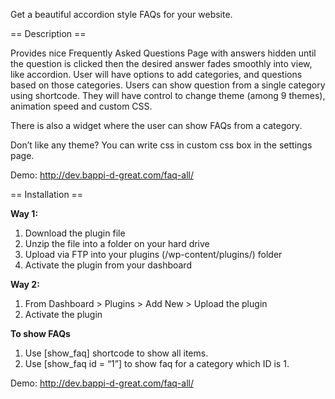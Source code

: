 Get a beautiful accordion style FAQs for your website.

== Description ==

Provides nice Frequently Asked Questions Page with answers hidden until the question is clicked then the desired answer fades smoothly into view, like accordion. User will have options to add categories, and questions based on those categories. Users can show question from a single category using shortcode. They will have control to change theme (among 9 themes), animation speed and custom CSS.

There is also a widget where the user can show FAQs from a category.

Don’t like any theme? You can write css in custom css box in the settings page.

Demo: http://dev.bappi-d-great.com/faq-all/

== Installation ==

**Way 1:**<br>
1. Download the plugin file<br>
2. Unzip the file into a folder on your hard drive<br>
3. Upload via FTP into your plugins (/wp-content/plugins/) folder<br>
4. Activate the plugin from your dashboard<br>

**Way 2:**<br>
1. From Dashboard > Plugins > Add New > Upload the plugin<br>
2. Activate the plugin<br>

**To show FAQs**<br>
1. Use [show_faq] shortcode to show all items.<br>
2. Use [show_faq id = “1”] to show faq for a category which ID is 1.<br>

Demo: http://dev.bappi-d-great.com/faq-all/